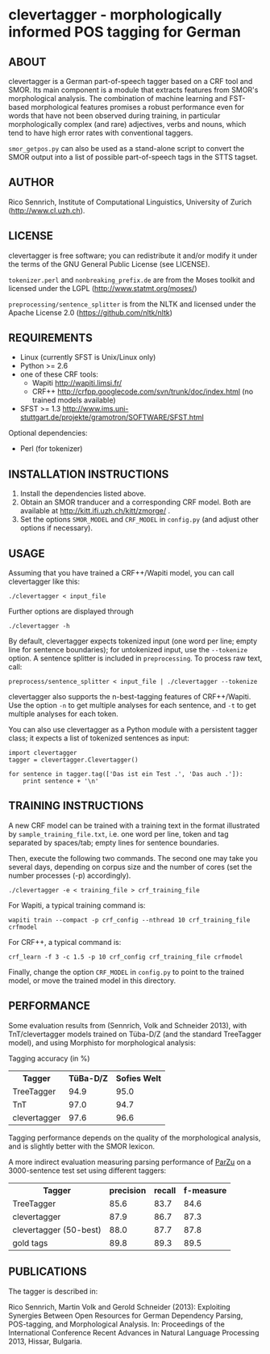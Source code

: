 clevertagger - morphologically informed POS tagging for German
==============================================================

ABOUT
-----

clevertagger is a German part-of-speech tagger based on a CRF tool and SMOR.
Its main component is a module that extracts features from SMOR's morphological analysis.
The combination of machine learning and FST-based morphological features promises a robust performance even for words that have not been observed during training,
in particular morphologically complex (and rare) adjectives, verbs and nouns, which tend to have high error rates with conventional taggers.

`smor_getpos.py` can also be used as a stand-alone script to convert the SMOR output into a list of possible part-of-speech tags in the STTS tagset.

AUTHOR
------

Rico Sennrich, Institute of Computational Linguistics, University of Zurich (http://www.cl.uzh.ch).


LICENSE
-------

clevertagger is free software; you can redistribute it and/or modify it under the terms of the GNU General Public License (see LICENSE).

`tokenizer.perl` and `nonbreaking_prefix.de` are from the Moses toolkit and licensed under the LGPL (http://www.statmt.org/moses/)

`preprocessing/sentence_splitter` is from the NLTK and licensed under the Apache License 2.0 (https://github.com/nltk/nltk)


REQUIREMENTS
------------

- Linux (currently SFST is Unix/Linux only)
- Python >= 2.6
- one of these CRF tools:
  - Wapiti http://wapiti.limsi.fr/
  - CRF++ http://crfpp.googlecode.com/svn/trunk/doc/index.html (no trained models available)
- SFST >= 1.3 http://www.ims.uni-stuttgart.de/projekte/gramotron/SOFTWARE/SFST.html

Optional dependencies:

- Perl (for tokenizer)

INSTALLATION INSTRUCTIONS
-------------------------

1. Install the dependencies listed above.
2. Obtain an SMOR tranducer and a corresponding CRF model. Both are available at http://kitt.ifi.uzh.ch/kitt/zmorge/ .
3. Set the options `SMOR_MODEL` and `CRF_MODEL` in `config.py` (and adjust other options if necessary).


USAGE
-----

Assuming that you have trained a CRF++/Wapiti model, you can call clevertagger like this:

    ./clevertagger < input_file

Further options are displayed through

    ./clevertagger -h

By default, clevertagger expects tokenized input (one word per line; empty line for sentence boundaries);
for untokenized input, use the `--tokenize` option. A sentence splitter is included in `preprocessing`. To process raw text, call:

    preprocess/sentence_splitter < input_file | ./clevertagger --tokenize

clevertagger also supports the n-best-tagging features of CRF++/Wapiti.
Use the option `-n` to get multiple analyses for each sentence, and `-t` to get multiple analyses for each token.

You can also use clevertagger as a Python module with a persistent tagger class;
it expects a list of tokenized sentences as input:

    import clevertagger
    tagger = clevertagger.Clevertagger()

    for sentence in tagger.tag(['Das ist ein Test .', 'Das auch .']):
        print sentence + '\n'



TRAINING INSTRUCTIONS
---------------------

A new CRF model can be trained with a training text in the format illustrated by `sample_training_file.txt`,
i.e. one word per line, token and tag separated by spaces/tab; empty lines for sentence boundaries.

Then, execute the following two commands.
The second one may take you several days, depending on corpus size and the number of cores (set the number processes (-p) accordingly).

    ./clevertagger -e < training_file > crf_training_file

For Wapiti, a typical training command is:

    wapiti train --compact -p crf_config --nthread 10 crf_training_file crfmodel

For CRF++, a typical command is:

    crf_learn -f 3 -c 1.5 -p 10 crf_config crf_training_file crfmodel


Finally, change the option `CRF_MODEL` in `config.py` to point to the trained model, or move the trained model in this directory.

PERFORMANCE
-----------

Some evaluation results from (Sennrich, Volk and Schneider 2013), with TnT/clevertagger models trained on Tüba-D/Z (and the standard TreeTagger model),
and using Morphisto for morphological analysis:

Tagging accuracy (in %)

<table>
  <tr>
    <th>Tagger</th>
    <th>TüBa-D/Z</th>
    <th>Sofies Welt</th>
  </tr>

  <tr>
    <td>TreeTagger</td>
    <td>94.9</td>
    <td>95.0</td>
  </tr>

  <tr>
    <td>TnT</td>
    <td>97.0</td>
    <td>94.7</td>
  </tr>

  <tr>
    <td>clevertagger</td>
    <td>97.6</td>
    <td>96.6</td>
  </tr>

</table>

Tagging performance depends on the quality of the morphological analysis, and is slightly better with the SMOR lexicon.

A more indirect evaluation measuring parsing performance of [ParZu](https://github.com/rsennrich/ParZu) on a 3000-sentence test set using different taggers:


<table>
  <tr>
    <th>Tagger</th>
    <th>precision</th>
    <th>recall</th>
    <th>f-measure</th>
  </tr>

  <tr>
    <td>TreeTagger</td>
    <td>85.6</td>
    <td>83.7</td>
    <td>84.6</td>
  </tr>

  <tr>
    <td>clevertagger</td>
    <td>87.9</td>
    <td>86.7</td>
    <td>87.3</td>
  </tr>

  <tr>
    <td>clevertagger (50-best)</td>
    <td>88.0</td>
    <td>87.7</td>
    <td>87.8</td>
  </tr>

  <tr>
    <td>gold tags</td>
    <td>89.8</td>
    <td>89.3</td>
    <td>89.5</td>
  </tr>

</table>


PUBLICATIONS
------------

The tagger is described in:

Rico Sennrich, Martin Volk and Gerold Schneider (2013):
   Exploiting Synergies Between Open Resources for German Dependency Parsing, POS-tagging, and Morphological Analysis.
   In: Proceedings of the International Conference Recent Advances in Natural Language Processing 2013, Hissar, Bulgaria.
